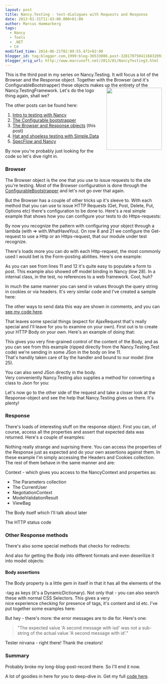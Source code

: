 ```yaml
---
layout: post
title: Nancy.Testing - test-dialogues with Requests and Response
date: 2013-01-31T11:43:00.000+01:00
author: Marcus Hammarberg
tags:
  - Nancy
  - Tools
  - .NET
  - C#
modified_time: 2014-06-21T02:09:55.472+02:00
blogger_id: tag:blogger.com,1999:blog-36533086.post-3281707504116832093
blogger_orig_url: http://www.marcusoft.net/2013/01/NancyTesting3.html
---
```



<div dir="ltr" style="text-align: left;" trbidi="on">

This is the third post in my series on Nancy.Testing. It will focus a
lot of the Browser and the Response object. Together with the Browser
(and it's ConfigurableBootstrapper) these objects makes up the entirety
of the Nancy.TestingFramework.
<a href="http://nancyfx.org/images/logo.png" data-imageanchor="1"
style="clear: right; float: right; margin-bottom: 1em; margin-left: 1em;"><img
src="http://nancyfx.org/images/logo.png" data-border="0" width="178"
height="200" /></a>
Let's do the logo thing again, shall we?

The other posts can be found here:

1. <a href="http://www.marcusoft.net/2013/01/NancyTesting1.html"
    target="_blank">Intro to testing with Nancy</a>
2. <a href="http://www.marcusoft.net/2013/01/NancyTesting2.html"
    target="_blank">The Configurable bootstrapper</a>
3. <a href="http://www.marcusoft.net/2013/01/NancyTesting3.html"
    target="_blank">The Browser and Response objects</a> (this post)
4. <a href="http://www.marcusoft.net/2013/02/NancyTesting4.html"
    target="_blank">Hat and shoeless testing with Simple.Data</a>
5. <a href="http://www.marcusoft.net/2013/02/NancyTesting5.html"
    target="_blank">SpecFlow and Nancy</a>

<div>

By now you're probably just looking for the code so let's dive right in.

</div>

<div>

### Browser

</div>

<div>

The Browser object is the one that you use to issue requests to the site
you're testing. Most of the Browser configuration is done through the
<a href="http://www.marcusoft.net/2013/01/NancyTesting2.html"
target="_blank">ConfigurableBootstrapper</a> and let's not go over that
again.

But the Browser has a couple of other tricks up it's sleeve to. With
each method that you can use to issue HTTP Requests (Get, Post, Delete,
Put, Options etc) there's configuration to be done to. Here's a real
simple example that shows how you can configure your tests to do
Https-requests:

By now you recognize the pattern with configuring your object through a
lambda (with =\> with.WhatHaveYou). On row 8 and 21 we configure the
Get-request to use a Http or an Https-request, that our module under
test recognize.

There's loads more you can do with each Http-request, the most commonly
used I would bet is the Form-posting abilities. Here's one example:

As you can see from lines 11 and 12 it's quite easy to populate a form
to post.
This example also showed off model binding in Nancy (line 28). In a
internal class, in the test, no references to a web framework. Cool,
huh?

In much the same manner you can send in values through the query string
in cookies or via headers. It's very similar code and I've created a
sample here:

The other ways to send data this way are shown in comments, and you can
<a href="https://github.com/marcusoftnet/DiscoveringNancyThroughTests"
target="_blank">see my code here</a>.

That leaves some special things (expect for AjaxRequest that's really
special and I'll leave for you to examine on your own). First out is to
create your HTTP Body on your own. Here's an example of doing that:

</div>

<div style="text-align: left;">

This gives you very fine-grained control of the content of the Body, and
as you can see from this example (ripped directly from the
Nancy.Testing.Test code) we're sending in some JSon in the body on line
11. That's handily taken care of by the handler and bound to our model
(line 25).

</div>

<div style="text-align: left;">

</div>

<div style="text-align: left;">

You can also send JSon directly in the body.
Very conveniently Nancy.Testing also supplies a method for converting a
class to Json for you:

</div>

<div style="text-align: left;">

</div>

<div style="text-align: left;">

Let's now go to the other side of the request and take a closer look at
the Response-object and see the help that Nancy.Testing gives us there.
It's plenty!

</div>

### Response

<div>

There's loads of interesting stuff on the response object. First you
can, of course, access all the properties and assert that expected data
was returned. Here's a couple of examples:

</div>

<div>

Nothing really strange and suprising there. You can access the
properties of the Response just as expected and do your own assertions
against them. In these example I'm simply accessing the Headers and
Cookies collection. The rest of them behave in the same manner and
are:

Context - which gives you access to the NancyContext and properties as:

- The Parameters collection
- The CurrentUser
- NegotiationContext
- ModelValidationResult
- ViewBag

The Body itself which I'll talk about later

The HTTP status code

<div>

### Other Response methods

There's also some special methods that checks for redirects:

</div>

And also for getting the Body into different formats and even deserilize
it into model objects:

</div>

#### Body assertions

<div>

The Body property is a little gem in itself in that it has all the
elements of the

-tag as keys (it's a DynamicDictionary). Not only that - you can also
search these with normal CSS Selectors. This gives a very
nice experience checking for presence of tags, it's content and id etc.
I've put together some examples here:

</div>

<div>

But hey - there's more: the error messages are to die for. Here's one:

</div>

> "The expected value 'A second message with isd' was not a sub-string
> of the actual value 'A second message with id'."

Tester nirvana - right there! Thank the creators!

<div>

### Summary

</div>

<div>

Probably broke my long-blog-post-record there. So I'll end it now.

</div>

<div>

A lot of goodies in here for you to deep-dive in. Get my full [code
here](https://github.com/marcusoftnet/DiscoveringNancyThroughTests).

</div>

</div>
